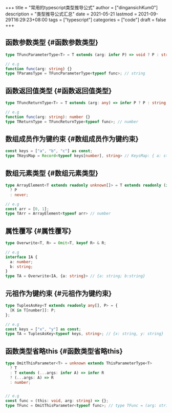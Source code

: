 +++
title = "常用的typescript类型推导公式"
author = ["dingansichKum0"]
description = "类型推导公式汇总"
date = 2021-05-21
lastmod = 2021-09-29T16:29:23+08:00
tags = ["typescript"]
categories = ["code"]
draft = false
+++

## 函数参数类型 {#函数参数类型}

```typescript
type TFuncParameterType<T> = T extends (arg: infer P) => void ? P : string;

// e.g
function func(arg: string) {}
type TParamsType = TFuncParameterType<typeof func>; // string
```


## 函数返回值类型 {#函数返回值类型}

```typescript
type TFuncReturnType<T> = T extends (arg: any) => infer P ? P : string;

// e.g
function func(arg: string): number {}
type TReturnType = TFuncReturnType<typeof func>; // number
```


## 数组成员作为键约束 {#数组成员作为键约束}

```typescript
const keys = ["a", "b", "c"] as const;
type TKeysMap = Record<typeof keys[number], string> // KeysMap: { a: string; b: string; c: string; }
```


## 数组元素类型 {#数组元素类型}

```typescript
type ArrayElement<T extends readonly unknown[]> = T extends readonly (infer P)[]
  ? P
  : never;

// e.g
const arr = [0, 1];
type TArr = ArrayElement<typeof arr> // number
```


## 属性覆写 {#属性覆写}

```typescript
type Overwrite<T, R> = Omit<T, keyof R> & R;

// e.g
interface IA {
  a: number;
  b: string;
}
type TA = Overwrite<IA, {a: string}> // {a: string; b:string}
```


## 元祖作为键约束 {#元祖作为键约束}

```typescript
type TuplesAsKey<T extends readonly any[], P> = {
  [K in T[number]]: P;
};

// e.g
const keys = ["x", "y"] as const;
type TA = TuplesAsKey<typeof keys, string>; // {x: string, y: string}
```


## 函数类型省略this {#函数类型省略this}

```typescript
type OmitThisParameter<T> = unknown extends ThisParameterType<T>
  ? T
  : T extends (...args: infer A) => infer R
  ? (...args: A) => R
  : number;


// e.g
const func = (this: void, arg: string) => {};
type TFunc = OmitThisParameter<typeof func>; // type TFunc = (arg: string) => void
```
